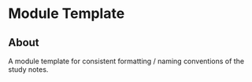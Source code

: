 # Module Template

## About
A module template for consistent formatting / naming conventions of the study notes.
